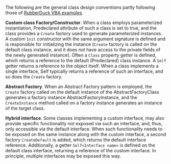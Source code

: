 The following are the general class design conventions partly following those of [RubberDuck VBA examples][RubberDuck VBA examples].

**Custom class Factory/Constructor**. When a class employs parameterized instantiation, Predeclared attribute of such a class is set to true, and the class provides a `Create` factory used to generate parameterized instances. A custom `Init` constructor with the same argument signature is defined and is responsible for initializing the instance (`Create` factory is called on the default class instance, and it does not have access to the private fields of the newly generated instance). Often a `Class` property getter is defined, which returns a reference to the default (Predeclared) class instance. A `Self` getter returns a reference to the object itself. When a class implements a single interface, Self typically returns a reference of such an interface, and so does the `Create` factory.

**Abstract Factory**. When an Abstract Factory pattern is employed, the `Create` factory called on the default instance of the AbstractFactoryClass generates a factory instance AbstractFactoryInstance, and the `CreateInstance` method called on a factory instance generates an instance of the target class.

**Hybrid interface**. Some classes implementing a custom interface, may also provide specific functionality not exposed via such an interface, and, thus, only accessible via the default interface. When such functionality needs to be exposed on the same instance along with the custom interface, a second factory `CreateDefault` is added, which returns the default interface reference. Additionally, a getter `Self<Interface name>` is defined on the default class interface, returning a reference of the custom interface. In principle, multiple interfaces may be exposed this way.


[RubberDuck VBA examples]: https://github.com/rubberduck-vba/examples